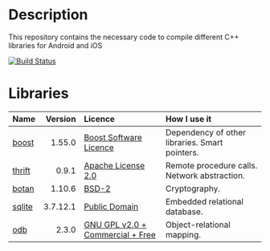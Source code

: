 Description
===========

This repository contains the necessary code to compile different C++ libraries for Android and iOS

[![Build Status](https://travis-ci.org/NicolasTr/ntr-cpp.svg?branch=master)](https://travis-ci.org/NicolasTr/ntr-cpp)


Libraries
=========

| Name                                              | Version        | Licence                                                                                     | How I use it                                   |
| ------------------------------------------------- | --------------:|:------------------------------------------------------------------------------------------- |:---------------------------------------------- |
| [boost](http://www.boost.org/)                    | 1.55.0         | [Boost Software Licence](Boost_Software_License)                                            | Dependency of other libraries. Smart pointers. |
| [thrift](https://thrift.apache.org/)              | 0.9.1          | [Apache License 2.0](http://thrift.apache.org/docs/)                                        | Remote procedure calls. Network abstraction.   |
| [botan](http://botan.randombit.net/)              | 1.10.6         | [BSD-2](http://botan.randombit.net/license.html)                                            | Cryptography.                                  |
| [sqlite](http://www.sqlite.org/)                  | 3.7.12.1       | [Public Domain](http://www.sqlite.org/copyright.html)                                       | Embedded relational database.                  |
| [odb](http://www.codesynthesis.com/products/odb/) | 2.3.0          | [GNU GPL v2.0 + Commercial + Free](http://www.codesynthesis.com/products/odb/license.xhtml) | Object-relational mapping.                     |
